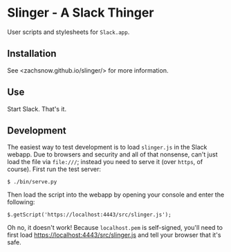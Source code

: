 Slinger - A Slack Thinger
=========================

User scripts and stylesheets for `Slack.app`.

## Installation

See <zachsnow.github.io/slinger/> for more information.

## Use

Start Slack. That's it.

## Development

The easiest way to test development is to load `slinger.js` in the Slack
webapp. Due to browsers and security and all of that nonsense, can't just
load the file via `file:///`; instead you need to serve it (over `https`, of
course).  First run the test server:

    $ ./bin/serve.py
    
Then load the script into the webapp by opening your console and enter the following:

    $.getScript('https://localhost:4443/src/slinger.js');

Oh no, it doesn't work! Because `localhost.pem` is self-signed, you'll need
to first load <https://localhost:4443/src/slinger.js> and tell your browser that it's safe.
